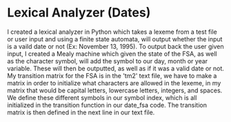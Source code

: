 # Lexical Analyzer (Dates)


I created a lexical analyzer in Python which takes a lexeme from a test file or user input and using a finite state automata, will output whether the input is a vaild date or not (Ex: November 13, 1995). To output back the user given input, I created a Mealy machine which given the state of the FSA, as well as the character symbol, will add the symbol to our day, month or year variable. These will then be outputted, as well as if it was a valid date or not. My transition matrix for the FSA is in the 'tm2' text file, we have to make a matrix in order to initialize what characters are allowed in the lexeme, in my matrix that would be capital letters, lowercase letters, integers, and spaces. We define these different symbols in our symbol index, which is all initialized in the transition function in our date_fsa code. The transition matrix is then defined in the next line in our text file.

